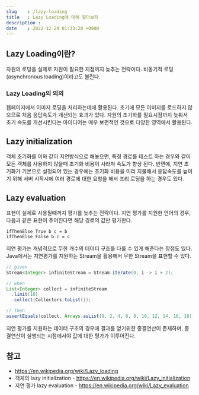 ```yaml
---
slug    : /lazy-loading
title   : Lazy Loading에 대해 알아보자
description : 
date    : 2022-12-29 01:33:20 +0900
---
```


## Lazy Loading이란?
자원의 로딩을 실제로 자원이 필요한 지점까지 늦추는 전략이다. 비동기적 로딩(asynchronous loading)이라고도 불린다.

### Lazy Loading의 의의
웹페이지에서 이미지 로딩을 처리하는데에 활용된다. 초기에 모든 이미지를 로드하지 않으므로 처음 응답속도가 개선되는 효과가 있다. 자원의 초기화를 필요시점까지 늦춰서 초기 속도를 개선시킨다는 아이디어는 매우 보편적인 것으로 다양한 영역에서 활용된다. 

## Lazy initialization
객체 초기화를 이와 같이 지연방식으로 해놓으면, 특정 경로를 테스트 하는 경우와 같이 모든 객체를 사용하지 않을때 초기화 비용이 사라져 속도가 향상 된다. 반면에, 지연 초기화가 기본으로 설정되어 있는 경우에는 초기화 비용을 미리 지불해서 응답속도를 높이기 위해 서버 시작시에 여러 경로에 대한 요청을 해서 프리 로딩을 하는 경우도 있다. 

## Lazy evaluation
표현이 실제로 사용될때까지 평가를 늦추는 전략이다. 지연 평가를 지원한 언어의 경우, 다음과 같은 표현이 주어진다면 해당 경로의 값만 평가한다. 

```
ifThenElse True b c = b
ifThenElse False b c = c
```

지연 평가는 개념적으로 무한 개수의 데이터 구조를 다룰 수 있게 해준다는 장점도 있다. Java에서는 지연평가를 지원하는 Stream을 활용해서 무한 Stream을 표현할 수 있다.

```java
// given
Stream<Integer> infiniteStream = Stream.iterate(0, i -> i + 2);

// when
List<Integer> collect = infiniteStream
  .limit(10)
  .collect(Collectors.toList());

// then
assertEquals(collect, Arrays.asList(0, 2, 4, 6, 8, 10, 12, 14, 16, 18));
```

지연 평가를 지원하는 데이터 구조의 경우에 결과를 얻기위한 종결연산이 존재하며, 종결연산이 실행되는 시점에서야 값에 대한 평가가 이루어진다. 

## 참고
- https://en.wikipedia.org/wiki/Lazy_loading
- 객체의 lazy initialization - https://en.wikipedia.org/wiki/Lazy_initialization
- 지연 평가 lazy evaluation - https://en.wikipedia.org/wiki/Lazy_evaluation

